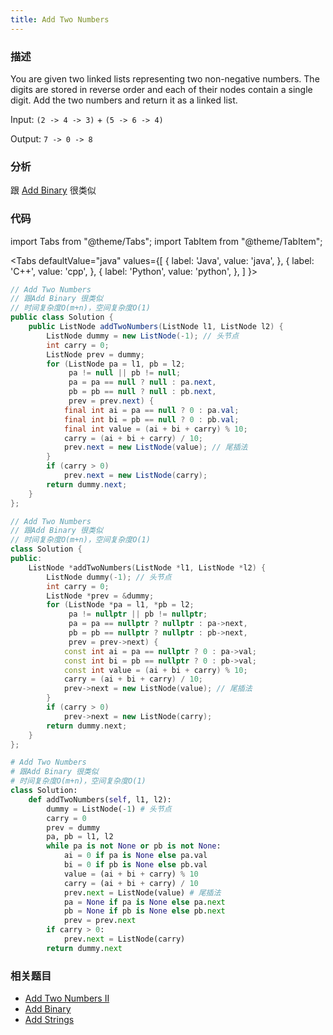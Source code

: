 ```yaml
---
title: Add Two Numbers
---
```


### 描述

You are given two linked lists representing two non-negative numbers. The digits are stored in reverse order and each of their nodes contain a single digit. Add the two numbers and return it as a linked list.

Input: `(2 -> 4 -> 3)` + `(5 -> 6 -> 4)`

Output: `7 -> 0 -> 8`

### 分析

跟 [Add Binary](../simulation/add-binary.md) 很类似

### 代码

import Tabs from "@theme/Tabs";
import TabItem from "@theme/TabItem";

<Tabs
defaultValue="java"
values={[
{ label: 'Java', value: 'java', },
{ label: 'C++', value: 'cpp', },
{ label: 'Python', value: 'python', },
]
}>
<TabItem value="java">

```java
// Add Two Numbers
// 跟Add Binary 很类似
// 时间复杂度O(m+n)，空间复杂度O(1)
public class Solution {
    public ListNode addTwoNumbers(ListNode l1, ListNode l2) {
        ListNode dummy = new ListNode(-1); // 头节点
        int carry = 0;
        ListNode prev = dummy;
        for (ListNode pa = l1, pb = l2;
             pa != null || pb != null;
             pa = pa == null ? null : pa.next,
             pb = pb == null ? null : pb.next,
             prev = prev.next) {
            final int ai = pa == null ? 0 : pa.val;
            final int bi = pb == null ? 0 : pb.val;
            final int value = (ai + bi + carry) % 10;
            carry = (ai + bi + carry) / 10;
            prev.next = new ListNode(value); // 尾插法
        }
        if (carry > 0)
            prev.next = new ListNode(carry);
        return dummy.next;
    }
};
```

</TabItem>
<TabItem value="cpp">

```cpp
// Add Two Numbers
// 跟Add Binary 很类似
// 时间复杂度O(m+n)，空间复杂度O(1)
class Solution {
public:
    ListNode *addTwoNumbers(ListNode *l1, ListNode *l2) {
        ListNode dummy(-1); // 头节点
        int carry = 0;
        ListNode *prev = &dummy;
        for (ListNode *pa = l1, *pb = l2;
             pa != nullptr || pb != nullptr;
             pa = pa == nullptr ? nullptr : pa->next,
             pb = pb == nullptr ? nullptr : pb->next,
             prev = prev->next) {
            const int ai = pa == nullptr ? 0 : pa->val;
            const int bi = pb == nullptr ? 0 : pb->val;
            const int value = (ai + bi + carry) % 10;
            carry = (ai + bi + carry) / 10;
            prev->next = new ListNode(value); // 尾插法
        }
        if (carry > 0)
            prev->next = new ListNode(carry);
        return dummy.next;
    }
};
```

</TabItem>
<TabItem value="python">

```python
# Add Two Numbers
# 跟Add Binary 很类似
# 时间复杂度O(m+n)，空间复杂度O(1)
class Solution:
    def addTwoNumbers(self, l1, l2):
        dummy = ListNode(-1) # 头节点
        carry = 0
        prev = dummy
        pa, pb = l1, l2
        while pa is not None or pb is not None:
            ai = 0 if pa is None else pa.val
            bi = 0 if pb is None else pb.val
            value = (ai + bi + carry) % 10
            carry = (ai + bi + carry) / 10
            prev.next = ListNode(value) # 尾插法
            pa = None if pa is None else pa.next
            pb = None if pb is None else pb.next
            prev = prev.next
        if carry > 0:
            prev.next = ListNode(carry)
        return dummy.next
```

</TabItem>
</Tabs>

### 相关题目

- [Add Two Numbers II](add-two-numbers-ii.md)
- [Add Binary](../simulation/add-binary.md)
- [Add Strings](../simulation/add-strings.md)

